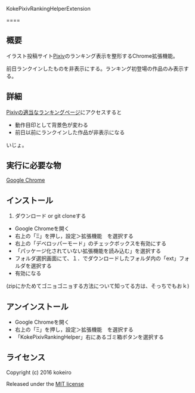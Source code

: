 KokePixivRankingHelperExtension

====

## 概要

イラスト投稿サイト[Pixiv](http://www.pixiv.net/)のランキング表示を整形するChrome拡張機能。

前日ランクインしたものを非表示にする。ランキング初登場の作品のみ表示する。

## 詳細

[Pixivの適当なランキングページ](http://www.pixiv.net/ranking.php?mode=daily&content=illust)にアクセスすると

* 動作目印として背景色が変わる
* 前日以前にランクインした作品が非表示になる

いじょ。

## 実行に必要な物

[Google Chrome](https://www.google.co.jp/chrome/browser/desktop/index.html)

## インストール

1. ダウンロード or git cloneする
* Google Chromeを開く
* 右上の「Ξ」を押し，設定＞拡張機能　を選択する
* 右上の「デベロッパーモード」のチェックボックスを有効にする
* 「パッケージ化されていない拡張機能を読み込む」を選択する
* フォルダ選択画面にて、１．でダウンロードしたフォルダ内の「ext」フォルダを選択する
* 有効になる

(zipにかためてゴニョゴニョする方法について知ってる方は、そっちでもおｋ)

## アンインストール

* Google Chromeを開く
* 右上の「Ξ」を押し，設定＞拡張機能　を選択する
* 「KokePixivRankingHelper」右にあるゴミ箱ボタンを選択する

## ライセンス

Copyright (c) 2016 kokeiro

Released under the [MIT license](http://opensource.org/licenses/mit-license.php)
